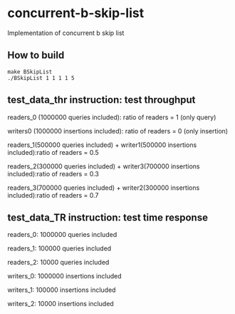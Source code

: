 # concurrent-b-skip-list
Implementation of concurrent b skip list
## How to build
```
make BSkipList
./BSkipList 1 1 1 1 5
```



## test_data_thr instruction: test throughput
readers_0 (1000000 queries included): ratio of readers = 1 (only query)

writers0 (1000000 insertions included): ratio of readers = 0 (only insertion)

readers_1(500000 queries included) + writer1(500000 insertions included):ratio of readers = 0.5

readers_2(300000 queries included) + writer3(700000 insertions included):ratio of readers = 0.3

readers_3(700000 queries included) + writer2(300000 insertions included):ratio of readers = 0.7


## test_data_TR instruction: test time response
readers_0: 1000000 queries included

readers_1: 100000 queries included

readers_2: 10000 queries included

writers_0: 1000000 insertions included

writers_1: 100000 insertions included

writers_2: 10000 insertions included
